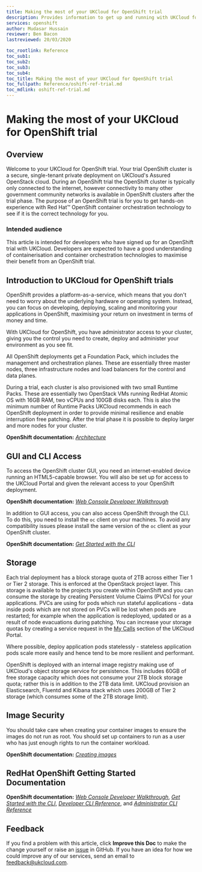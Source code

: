 ```yaml
---
title: Making the most of your UKCloud for OpenShift trial
description: Provides information to get up and running with UKCloud for OpenShift trials
services: openshift
author: Mudasar Hussain
reviewer: Ben Bacon
lastreviewed: 20/03/2020

toc_rootlink: Reference
toc_sub1:
toc_sub2:
toc_sub3:
toc_sub4:
toc_title: Making the most of your UKCloud for OpenShift trial
toc_fullpath: Reference/oshift-ref-trial.md
toc_mdlink: oshift-ref-trial.md
---
```


# Making the most of your UKCloud for OpenShift trial

## Overview

Welcome to your UKCloud for OpenShift trial. Your trial OpenShift cluster is a secure, single-tenant private deployment on UKCloud's Assured OpenStack cloud. During an OpenShift trial the OpenShift cluster is typically only connected to the internet, however connectivity to many other government community networks is available in OpenShift clusters after the trial phase. The purpose of an OpenShift trial is for you to get hands-on experience with Red Hat&trade; OpenShift container orchestration technology to see if it is the correct technology for you.

### Intended audience

This article is intended for developers who have signed up for an OpenShift trial with UKCloud. Developers are expected to have a good understanding of containerisation and container orchestration technologies to maximise their benefit from an OpenShift trial.

## Introduction to UKCloud for OpenShift trials

OpenShift provides a platform-as-a-service, which means that you don't need to worry about the underlying hardware or operating system. Instead, you can focus on developing, deploying, scaling and monitoring your applications in OpenShift, maximising your return on investment in terms of money and time.

With UKCloud for OpenShift, you have administrator access to your cluster, giving you the control you need to create, deploy and administer your environment as you see fit.

All OpenShift deployments get a Foundation Pack, which includes the management and orchestration planes. These are essentially three master nodes, three infrastructure nodes and load balancers for the control and data planes.

During a trial, each cluster is also provisioned with two small Runtime Packs. These are essentially two OpenStack VMs running RedHat Atomic OS with 16GB RAM, two vCPUs and 100GB disks each. This is also the minimum number of Runtime Packs UKCloud recommends in each OpenShift deployment in order to provide minimal resilience and enable interruption free patching. After the trial phase it is possible to deploy larger and more nodes for your cluster.

**OpenShift documentation:** [*Architecture*](https://docs.openshift.com/container-platform/4.6/architecture/architecture.html)

## GUI and CLI Access

To access the OpenShift cluster GUI, you need an internet-enabled device running an HTML5-capable browser. You will also be set up for access to the UKCloud Portal and given the relevant access to your OpenShift deployment.

**OpenShift documentation:** [*Web Console Developer Walkthrough*](https://docs.openshift.com/container-platform/4.6/web_console/odc-about-developer-perspective.html)

In addition to GUI access, you can also access OpenShift through the CLI. To do this, you need to install the `oc` client on your machines. To avoid any compatibility issues please install the same version of the `oc` client as your OpenShift cluster. 

**OpenShift documentation:** [*Get Started with the CLI*](https://docs.openshift.com/container-platform/4.6/cli_reference/openshift_cli/getting-started-cli.html)

## Storage

Each trial deployment has a block storage quota of 2TB across either Tier 1 or Tier 2 storage. This is enforced at the OpenStack project layer. This storage is available to the projects you create within OpenShift and you can consume the storage by creating Persistent Volume Claims (PVCs) for your applications. PVCs are using for pods which run stateful applications - data inside pods which are not stored on PVCs will be lost when pods are restarted; for example when the application is redeployed, updated or as a result of node evacuations during patching. You can increase your storage quotas by creating a service request in the [My Calls](https://portal.skyscapecloud.com/support/ivanti) section of the UKCloud Portal. 

Where possible, deploy application pods statelessly - stateless application pods scale more easily and hence tend to be more resilient and performant.

OpenShift is deployed with an internal image registry making use of UKCloud's object storage service for persistence.  This includes 60GB of free storage capacity which does not consume your 2TB block storage quota; rather this is in addition to the 2TB data limit. UKCloud provision an Elasticsearch, Fluentd and Kibana stack which uses 200GB of Tier 2 storage (which consumes some of the 2TB storage limit).

## Image Security

You should take care when creating your container images to ensure the images do not run as root. You should set up containers to run as a user who has just enough rights to run the container workload.

**OpenShift documentation:** [*Creating images*](https://docs.openshift.com/container-platform/4.6/openshift_images/create-images.html)

## RedHat OpenShift Getting Started Documentation

**OpenShift documentation:** [*Web Console Developer Walkthrough*](https://docs.openshift.com/container-platform/4.6/web_console/odc-about-developer-perspective.html), [*Get Started with the CLI*](https://docs.openshift.com/container-platform/4.6/cli_reference/openshift_cli/getting-started-cli.html), [*Developer CLI Reference*](https://docs.openshift.com/container-platform/4.6/cli_reference/openshift_cli/developer-cli-commands.html), and [*Administrator CLI Reference*](https://docs.openshift.com/container-platform/4.6/cli_reference/openshift_cli/administrator-cli-commands.html)

## Feedback

If you find a problem with this article, click **Improve this Doc** to make the change yourself or raise an [issue](https://github.com/UKCloud/documentation/issues) in GitHub. If you have an idea for how we could improve any of our services, send an email to <feedback@ukcloud.com>.
